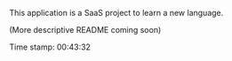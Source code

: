 This application is a SaaS project to learn a new language.

(More descriptive README coming soon)


Time stamp:
00:43:32